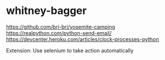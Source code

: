 # whitney-bagger

https://github.com/bri-bri/yosemite-camping
https://realpython.com/python-send-email/
https://devcenter.heroku.com/articles/clock-processes-python

Extension: 
Use selenium to take action automatically
